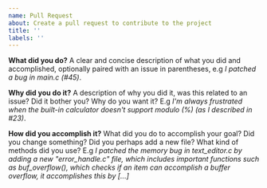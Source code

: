 ```yaml
---
name: Pull Request
about: Create a pull request to contribute to the project
title: ''
labels: ''
---
```

**What did you do?**
A clear and concise description of what you did and accomplished,
optionally paired with an issue in parentheses, e.g *I patched a
bug in main.c (#45)*.

**Why did you do it?**
A description of why you did it, was this related to an issue? Did
it bother you? Why do you want it? E.g *I'm always frustrated when
the built-in calculator doesn't support modulo (%) (as I described
in #23)*.

**How did you accomplish it?**
What did you do to accomplish your goal? Did you change something?
Did you perhaps add a new file? What kind of methods did you use?
E.g *I patched the memory bug in text_editor.c by adding a new
"error_handle.c" file, which includes important functions such
as buf_overflow(), which checks if an item can accomplish a buffer
overflow, it accomplishes this by [...]*
